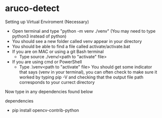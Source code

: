 # aruco-detect

Setting up Virtual Enviroment (Necessary)
- Open terminal and type "python  -m venv ./venv" (You may need to type python3 instead of python)
- You should see a new folder called venv appear in your directory
- You should be able to find a file called activate/activate.bat
-   If you are on MAC or using a git Bash terminal
    - Type source ./venv/<path to "activate" file>
-   If you are using cmd or PowerShell
    - Type .\venv\<path to "activate" file>
You should get some indicator that says (venv in your terminal),
you can often check to make sure it worked by typing pip -V and checking that the output file path corresponds
to your currect directory

Now type in any dependencies found below

dependencies
- pip install opencv-contrib-python
